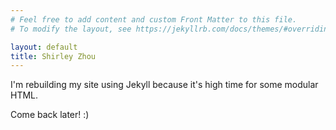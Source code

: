 ```yaml
---
# Feel free to add content and custom Front Matter to this file.
# To modify the layout, see https://jekyllrb.com/docs/themes/#overriding-theme-defaults

layout: default
title: Shirley Zhou
---
```


I'm rebuilding my site using Jekyll because it's high time for some modular HTML.

Come back later! :)
